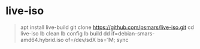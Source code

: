 # live-iso

> apt install live-build
> git clone https://github.com/psmars/live-iso.git
> cd live-iso
> lb clean
> lb config
> lb build
> dd if=debian-smars-amd64.hybrid.iso of=/dev/sdX bs=1M; sync

